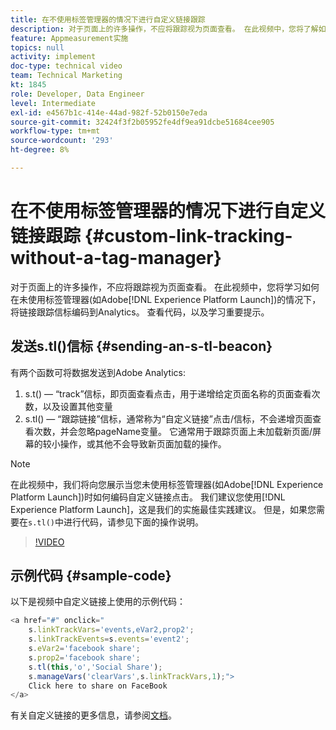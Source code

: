 ```yaml
---
title: 在不使用标签管理器的情况下进行自定义链接跟踪
description: 对于页面上的许多操作，不应将跟踪视为页面查看。 在此视频中，您将了解如何在未使用标签管理器(如Experience Platform Launch)的情况下，将链接跟踪信标编码到Analytics。 查看代码，以及学习重要提示。
feature: Appmeasurement实施
topics: null
activity: implement
doc-type: technical video
team: Technical Marketing
kt: 1845
role: Developer, Data Engineer
level: Intermediate
exl-id: e4567b1c-414e-44ad-982f-52b0150e7eda
source-git-commit: 32424f3f2b05952fe4df9ea91dcbe51684cee905
workflow-type: tm+mt
source-wordcount: '293'
ht-degree: 8%

---
```


# 在不使用标签管理器的情况下进行自定义链接跟踪 {#custom-link-tracking-without-a-tag-manager}

对于页面上的许多操作，不应将跟踪视为页面查看。 在此视频中，您将学习如何在未使用标签管理器(如Adobe[!DNL Experience Platform Launch])的情况下，将链接跟踪信标编码到Analytics。 查看代码，以及学习重要提示。

## 发送s.tl()信标 {#sending-an-s-tl-beacon}

有两个函数可将数据发送到Adobe Analytics:

1. s.t() — “track”信标，即页面查看点击，用于递增给定页面名称的页面查看次数，以及设置其他变量
1. s.tl() — “跟踪链接”信标，通常称为“自定义链接”点击/信标，不会递增页面查看次数，并会忽略pageName变量。 它通常用于跟踪页面上未加载新页面/屏幕的较小操作，或其他不会导致新页面加载的操作。

>[!NOTE]
>
>在此视频中，我们将向您展示当您未使用标签管理器(如Adobe[!DNL Experience Platform Launch])时如何编码自定义链接点击。 我们建议您使用[!DNL Experience Platform Launch]，这是我们的实施最佳实践建议。 但是，如果您需要在`s.tl()`中进行代码，请参见下面的操作说明。

>[!VIDEO](https://video.tv.adobe.com/v/25832/?quality=12)

## 示例代码 {#sample-code}

以下是视频中自定义链接上使用的示例代码：

```JavaScript
<a href="#" onclick="
    s.linkTrackVars='events,eVar2,prop2';
    s.linkTrackEvents=s.events='event2';
    s.eVar2='facebook share';
    s.prop2='facebook share';
    s.tl(this,'o','Social Share');
    s.manageVars('clearVars',s.linkTrackVars,1);">
    Click here to share on FaceBook
</a>
```

有关自定义链接的更多信息，请参阅[文档](https://marketing.adobe.com/resources/help/zh_CN/sc/implement/function_tl.html)。

